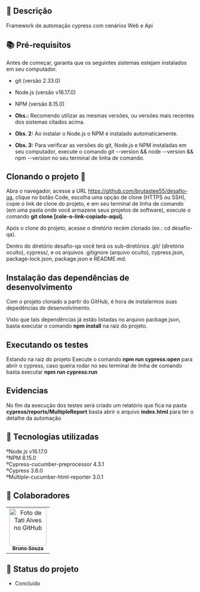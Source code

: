 ## :memo: Descrição
Framework de automação cypress com cenários Web e Api

## :books: Pré-requisitos
Antes de começar, garanta que os seguintes sistemas estejam instalados em seu computador.

* git (versão 2.33.0)
* Node.js (versão v16.17.0)
* NPM (versão 8.15.0)
* <b>Obs.:</b> Recomendo utilizar as mesmas versões, ou versões mais recentes dos sistemas citados acima.

* <b>Obs. 2:</b> Ao instalar o Node.js o NPM é instalado automaticamente.

* <b>Obs. 3:</b> Para verificar as versões do git, Node.js e NPM instaladas em seu computador, execute o comando git --version && node --version && npm --version no seu terminal de linha de comando.

## Clonando o projeto 🐑
Abra o navegador, acesse a URL https://github.com/brutastee55/desafio-qa, clique no botão Code, escolha uma opção de clone (HTTPS ou SSH), copie o link de clone do projeto, e em seu terminal de linha de comando (em uma pasta onde você armazene seus projetos de software), execute o comando <b>git clone [cole-o-link-copiado-aqui].</b>

Após o clone do projeto, acesse o diretório recém clonado (ex.: cd desafio-qa).

Dentro do diretório desafio-qa você terá os sub-diretórios .git/ (diretório oculto), cypress/, e os arquivos .gitignore (arquivo oculto), cypress.json, package-lock.json, package.json e README.md.

## Instalação das dependências de desenvolvimento
Com o projeto clonado a partir do GitHub, é hora de instalarmos suas depedências de desenvolvimento.

Visto que tais dependências já estão listadas no arquivo package.json, basta executar o comando <b>npm install</b> na raiz do projeto.

## Executando os testes
Estando na raiz do projeto Execute o comando <b>npm run cypress:open</b> para abrir o cypress, caso queira rodar no seu terminal de linha de comando basta executar <b>npm run cypress:run</b>

## Evidencias
No fim da execução dos testes será criado um relatório que fica na pasta <b>cypress/reports/MultipleReport</b> basta abrir o arquivo <b>index.html</b> para ter o detalhe da automação 

## :wrench: Tecnologias utilizadas
ºNode.js v16.17.0\
ºNPM 8.15.0\
ºCypress-cucumber-preprocessor 4.3.1\
ºCypress 3.6.0\
ºMultiple-cucumber-html-reporter 3.0.1


## :handshake: Colaboradores
<table>
  <tr>
    <td align="center">
      <a href="https://github.com/brutastee55">
        <img src="https://gitlab.com/uploads/-/system/user/avatar/4485003/avatar.png?width=400" width="100px;" alt="Foto de Tati Alves no GitHub"/><br>
        <sub>
          <b>Bruno Souza</b>
        </sub>
      </a>
    </td>
  </tr>
</table>

## :dart: Status do projeto
* Concluído
